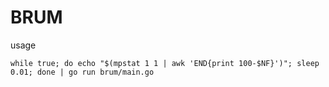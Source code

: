 # BRUM

usage

```shell
while true; do echo "$(mpstat 1 1 | awk 'END{print 100-$NF}')"; sleep 0.01; done | go run brum/main.go 
```
